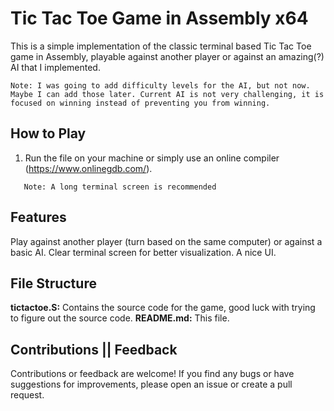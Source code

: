 # Tic Tac Toe Game in Assembly x64

This is a simple implementation of the classic terminal based Tic Tac Toe game in Assembly, playable against another player or against an amazing(?) AI that I implemented. 
```
Note: I was going to add difficulty levels for the AI, but not now. Maybe I can add those later. Current AI is not very challenging, it is focused on winning instead of preventing you from winning.
```

## How to Play

1. Run the file on your machine or simply use an online compiler (https://www.onlinegdb.com/).
```
   Note: A long terminal screen is recommended
```

## Features
Play against another player (turn based on the same computer) or against a basic AI.
Clear terminal screen for better visualization.
A nice UI.

## File Structure
**tictactoe.S:** Contains the source code for the game, good luck with trying to figure out the source code.
**README.md:** This file.

## Contributions || Feedback
Contributions or feedback are welcome! If you find any bugs or have suggestions for improvements, please open an issue or create a pull request.


